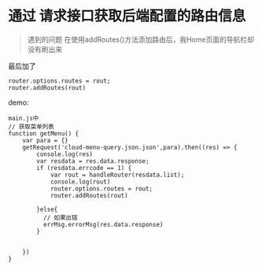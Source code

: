 # 通过 请求接口获取后端配置的路由信息

>遇到的问题 在使用addRoutes()方法添加路由后，我Home页面的导航栏却没有刷出来

最后加了 
```
router.options.routes = rout;
router.addRoutes(rout)
```
demo: 

```
main.js中
// 获取菜单列表
function getMenu() {
    var para = {}
    getRequest('cloud-menu-query.json.json',para).then((res) => {
        console.log(res)
        var resdata = res.data.response;
        if (resdata.errcode == 1) {
            var rout = handleRouter(resdata.list);
            console.log(rout)
            router.options.routes = rout;
            router.addRoutes(rout)

        }else{
          // 如果出错
          errMsg.errorMsg(res.data.response)
        }


    })
}
```
